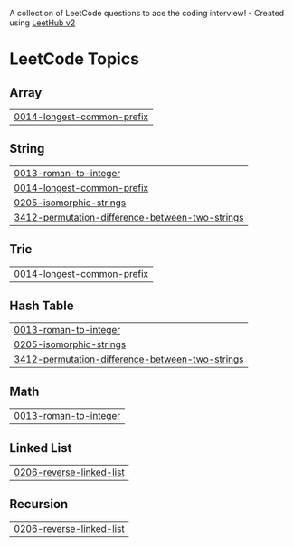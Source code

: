 A collection of LeetCode questions to ace the coding interview! - Created using [LeetHub v2](https://github.com/arunbhardwaj/LeetHub-2.0)
<!---LeetCode Topics Start-->
# LeetCode Topics
## Array
|  |
| ------- |
| [0014-longest-common-prefix](https://github.com/Shanmugapriyan-TJ/leetcode/tree/master/0014-longest-common-prefix) |
## String
|  |
| ------- |
| [0013-roman-to-integer](https://github.com/Shanmugapriyan-TJ/leetcode/tree/master/0013-roman-to-integer) |
| [0014-longest-common-prefix](https://github.com/Shanmugapriyan-TJ/leetcode/tree/master/0014-longest-common-prefix) |
| [0205-isomorphic-strings](https://github.com/Shanmugapriyan-TJ/leetcode/tree/master/0205-isomorphic-strings) |
| [3412-permutation-difference-between-two-strings](https://github.com/Shanmugapriyan-TJ/leetcode/tree/master/3412-permutation-difference-between-two-strings) |
## Trie
|  |
| ------- |
| [0014-longest-common-prefix](https://github.com/Shanmugapriyan-TJ/leetcode/tree/master/0014-longest-common-prefix) |
## Hash Table
|  |
| ------- |
| [0013-roman-to-integer](https://github.com/Shanmugapriyan-TJ/leetcode/tree/master/0013-roman-to-integer) |
| [0205-isomorphic-strings](https://github.com/Shanmugapriyan-TJ/leetcode/tree/master/0205-isomorphic-strings) |
| [3412-permutation-difference-between-two-strings](https://github.com/Shanmugapriyan-TJ/leetcode/tree/master/3412-permutation-difference-between-two-strings) |
## Math
|  |
| ------- |
| [0013-roman-to-integer](https://github.com/Shanmugapriyan-TJ/leetcode/tree/master/0013-roman-to-integer) |
## Linked List
|  |
| ------- |
| [0206-reverse-linked-list](https://github.com/Shanmugapriyan-TJ/leetcode/tree/master/0206-reverse-linked-list) |
## Recursion
|  |
| ------- |
| [0206-reverse-linked-list](https://github.com/Shanmugapriyan-TJ/leetcode/tree/master/0206-reverse-linked-list) |
<!---LeetCode Topics End-->